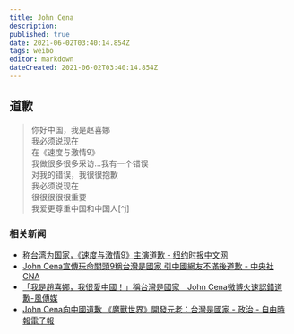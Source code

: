 ```yaml
---
title: John Cena
description: 
published: true
date: 2021-06-02T03:40:14.854Z
tags: weibo
editor: markdown
dateCreated: 2021-06-02T03:40:14.854Z
---
```


## 道歉

> 你好中国，我是赵喜娜\
> 我必须说现在\
> 在《速度与激情9》\
> 我做很多很多采访...我有一个错误\
> 对我的错误，我很很抱歉\
> 我必须说现在\
> 很很很很很重要\
> 我爱更尊重中国和中国人[^j]

[^jcr]: [你好中国，我是赵喜娜 我必须说现在 在速... 来自RealWWEJohnCena - 微博](https://archive.ph/gWToB "https://weibo.com/3477696732/Kh0DJbh7C")

### 相关新闻

+ [称台湾为国家，《速度与激情9》主演道歉 - 纽约时报中文网](https://web.archive.org/web/20210531042519/https://cn.nytimes.com/china/20210526/john-cena-taiwan-apology/)
+ [John Cena宣傳玩命關頭9稱台灣是國家 引中國網友不滿後道歉 - 中央社 CNA](https://web.archive.org/web/20210527210817/https://www.cna.com.tw/news/amov/202105250074.aspx)
+ [「我是趙喜娜，我很愛中國！」稱台灣是國家　John Cena微博火速認錯道歉-風傳媒](https://web.archive.org/web/20210530224222/https://www.storm.mg/article/3703292)
+ [John Cena向中國道歉 《魔獸世界》開發元老：台灣是國家 - 政治 - 自由時報電子報](https://web.archive.org/web/20210526175855/https://news.ltn.com.tw/news/politics/breakingnews/3547682)

<!--
[Taiwan Was a Covid Haven for Performers. Then Cases Flared. - The New York Times](https://web.archive.org/web/20210531173504/https://www.nytimes.com/2021/05/25/arts/music/taiwan-covid-shutdown-music.html)
-->
